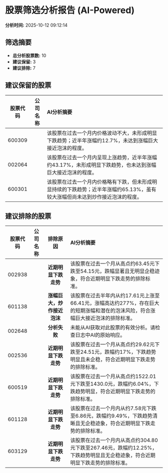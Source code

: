 # 股票筛选分析报告 (AI-Powered)

**分析时间:** 2025-10-12 09:12:14

## 筛选摘要

- **总分析股票数:** 10
- **建议保留:** 3
- **建议排除:** 7

## 建议保留的股票

| 股票代码 | 公司名称 | AI分析摘要 |
|:---:|:---:|:---|
| 600309 |  | 该股票在过去一个月内价格波动不大，未形成明显下跌趋势；近半年涨幅约12.7%，未达到涨幅巨大接近泡沫的程度。 |
| 002064 |  | 该股票在过去一个月内呈现上涨趋势，近半年涨幅约43.17%，未形成明显下跌趋势，也未达到涨幅巨大接近泡沫的程度。 |
| 600301 |  | 该股票在过去一个月内价格略有下跌，但未形成明显持续的下跌趋势；近半年涨幅约65.13%，虽有较大涨幅但尚未达到炒作接近泡沫的程度。 |

## 建议排除的股票

| 股票代码 | 公司名称 | 排除原因 | AI分析摘要 |
|:---:|:---:|:---:|:---|
| 002938 |  | **近期明显下跌走势** | 该股票在过去一个月从高点约63.45元下跌至54.15元，跌幅显著且无明显企稳迹象，符合近期明显下跌走势的排除标准。 |
| 601138 |  | **涨幅巨大，炒作接近泡沫** | 该股票在过去半年内从约17.61元上涨至66.41元，涨幅高达约277%，存在巨大的短期涨幅和潜在的泡沫风险，符合涨幅巨大接近泡沫的排除标准。 |
| 002648 |  | **分析失败** | 未能从AI获取对此股票的有效分析。请检查日志中AI的原始响应。 |
| 002536 |  | **近期明显下跌走势** | 该股票在过去一个月从高点约29.62元下跌至24.51元，跌幅约17%，下跌趋势明显且未企稳，符合近期明显下跌走势的排除标准。 |
| 600519 |  | **近期明显下跌走势** | 该股票在过去一个月从高点约1522.01元下跌至1430.0元，跌幅约6.04%，下跌趋势明显，符合近期明显下跌走势的排除标准。 |
| 601128 |  | **近期明显下跌走势** | 该股票在过去一个月内从约7.58元下跌至6.86元，跌幅约9.49%，下跌趋势清晰且无企稳迹象，符合近期明显下跌走势的排除标准。 |
| 603129 |  | **近期明显下跌走势** | 该股票在过去一个月内从高点约304.80元下跌至267.46元，跌幅约12.25%，下跌趋势明显且无企稳迹象，符合近期明显下跌走势的排除标准。 |
